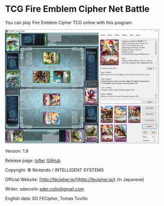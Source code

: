 # TCG Fire Emblem Cipher Net Battle

You can play Fire Emblem Cipher TCG online with this program.

![](preview.png)

Version: 1.9

Release page: [lofter](http://fecipher.lofter.com/post/1d409908_b6a49f6) [GitHub](https://github.com/sdercolin/FECipherVit)

Copyright: © Nintendo / INTELLIGENT SYSTEMS

Official Website: [http://fecipher.jp/](http://fecipher.jp/) \(in Japanese\)

Writer: sdercolin   sder.colin@gmail.com

English data: SG FECipher, Tomas Tuvillo

